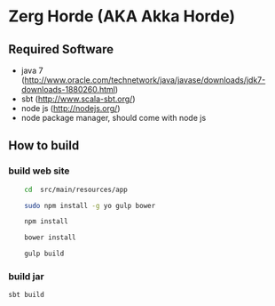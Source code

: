 # Zerg Horde (AKA Akka Horde)

## Required Software 

* java 7 (http://www.oracle.com/technetwork/java/javase/downloads/jdk7-downloads-1880260.html)
* sbt (http://www.scala-sbt.org/)
* node js (http://nodejs.org/)
* node package manager, should come with node js

## How to build
### build web site
```bash
    cd  src/main/resources/app
```

```bash
    sudo npm install -g yo gulp bower
```

```bash
    npm install
```

```bash
    bower install
```

```bash
    gulp build
```
### build jar
```bash
sbt build
```

